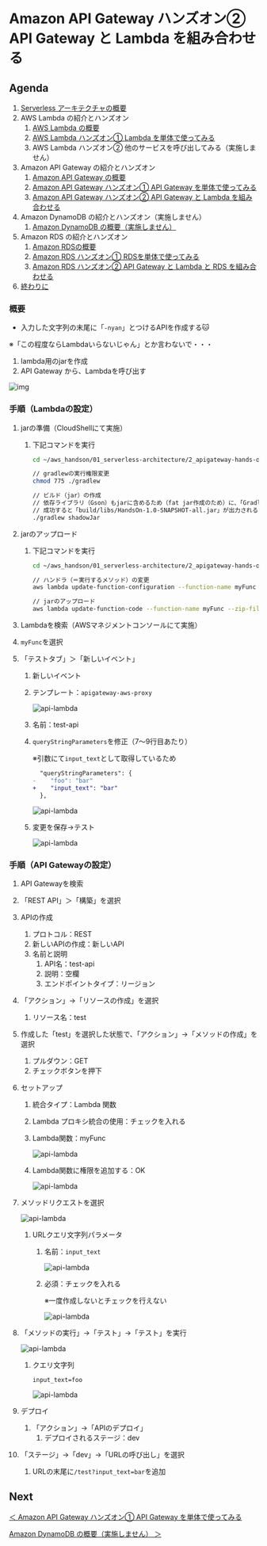 # Amazon API Gateway ハンズオン② API Gateway と Lambda を組み合わせる

## Agenda

1. [Serverless アーキテクチャの概要](./01_serverless.md)
2. AWS Lambda の紹介とハンズオン
   1. [AWS Lambda の概要](./10_lambda.md)
   2. [AWS Lambda ハンズオン① Lambda を単体で使ってみる](./11_lambda_1.md)
   3. AWS Lambda ハンズオン② 他のサービスを呼び出してみる（実施しません）
3. Amazon API Gateway の紹介とハンズオン
   1. [Amazon API Gateway の概要](./20_apigateway.md)
   2. [Amazon API Gateway ハンズオン① API Gateway を単体で使ってみる](./21_apigateway_1.md)
   3. [Amazon API Gateway ハンズオン② API Gateway と Lambda を組み合わせる](./22_apigateway_2.md)
4. Amazon DynamoDB の紹介とハンズオン（実施しません）
   1. [Amazon DynamoDB の概要（実施しません）](./30_dynamodb.md)
5. Amazon RDS の紹介とハンズオン
   1. [Amazon RDSの概要](./40_rds.md)
   2. [Amazon RDS ハンズオン① RDSを単体で使ってみる](./41_rds_1.md)
   3. [Amazon RDS ハンズオン② API Gateway と Lambda と RDS を組み合わせる](./42_rds_2.md)
6. [終わりに](./99_end.md)



### 概要

* 入力した文字列の末尾に「`-nyan`」とつけるAPIを作成する:cat:

※「この程度ならLambdaいらないじゃん」とか言わないで・・・



1. lambda用のjarを作成
2. API Gateway から、Lambdaを呼び出す



![img](./img/img_03.jpg)



### 手順（Lambdaの設定）

1. jarの準備（CloudShellにて実施）

   1. 下記コマンドを実行

      ```bash
      cd ~/aws_handson/01_serverless-architecture/2_apigateway-hands-on/
      
      // gradlewの実行権限変更
      chmod 775 ./gradlew
      
      // ビルド（jar）の作成
      // 依存ライブラリ（Gson）もjarに含めるため（fat jar作成のため）に、「Gradle Shadow Plugin」を使用しています。
      // 成功すると「build/libs/HandsOn-1.0-SNAPSHOT-all.jar」が出力される
      ./gradlew shadowJar
      
      ```

2. jarのアップロード

   1. 下記コマンドを実行

      ```bash
      cd ~/aws_handson/01_serverless-architecture/2_apigateway-hands-on/build/libs/
      
      // ハンドラ（＝実行するメソッド）の変更
      aws lambda update-function-configuration --function-name myFunc --handler org.example.handler.LambdaHandler::handleRequest
      
      // jarのアップロード
      aws lambda update-function-code --function-name myFunc --zip-file fileb://HandsOn-1.0-SNAPSHOT-all.jar
      
      ```

3. Lambdaを検索（AWSマネジメントコンソールにて実施）

4. `myFunc`を選択

5. 「テストタブ」＞「新しいイベント」

   1. 新しいイベント

   2. テンプレート：`apigateway-aws-proxy`

      ![api-lambda](./img/api-lambda_02.png)

   3. 名前：test-api

   4. `queryStringParameters`を修正（7～9行目あたり）

      ※引数にて`input_text`として取得しているため

      ```diff
        "queryStringParameters": {
      -    "foo": "bar"
      +    "input_text": "bar"
        },
      ```

      ![api-lambda](./img/api-lambda_03.png)

   5. 変更を保存→テスト

      ![api-lambda](./img/api-lambda_04.png)



### 手順（API Gatewayの設定）

1. API Gatewayを検索

2. 「REST API」＞「構築」を選択

3. APIの作成

   1. プロトコル：REST
   2. 新しいAPIの作成：新しいAPI
   3. 名前と説明
      1. API名：test-api
      2. 説明：空欄
      3. エンドポイントタイプ：リージョン

4. 「アクション」→「リソースの作成」を選択

   1. リソース名：test

5. 作成した「test」を選択した状態で、「アクション」→「メソッドの作成」を選択

   1. プルダウン：GET
   2. チェックボタンを押下

6. セットアップ

   1. 統合タイプ：Lambda 関数

   2. Lambda プロキシ統合の使用：チェックを入れる

   3. Lambda関数：myFunc

      ![api-lambda](./img/api-lambda_05.png)

   4. Lambda関数に権限を追加する：OK

      ![api-lambda](./img/api-lambda_06.png)

7. メソッドリクエストを選択

   ![api-lambda](./img/api-lambda_07.png)

   1. URLクエリ文字列パラメータ

      1. 名前：`input_text`

         ![api-lambda](./img/api-lambda_08.png)

      2. 必須：チェックを入れる

         ※一度作成しないとチェックを行えない

         ![api-lambda](./img/api-lambda_09.png)

8. 「メソッドの実行」→「テスト」→「テスト」を実行

   ![api-lambda](./img/api-lambda_10.png)

   1. クエリ文字列

      `input_text=foo`

      ![api-lambda](./img/api-lambda_11.png)

9. デプロイ

   1. 「アクション」→「APIのデプロイ」
      1. デプロイされるステージ：dev

10. 「ステージ」→「dev」→「URLの呼び出し」を選択

    1. URLの末尾に`/test?input_text=bar`を追加



## Next

[＜ Amazon API Gateway ハンズオン① API Gateway を単体で使ってみる](./21_apigateway_1.md)

[Amazon DynamoDB の概要（実施しません） ＞](./30_dynamodb.md)

